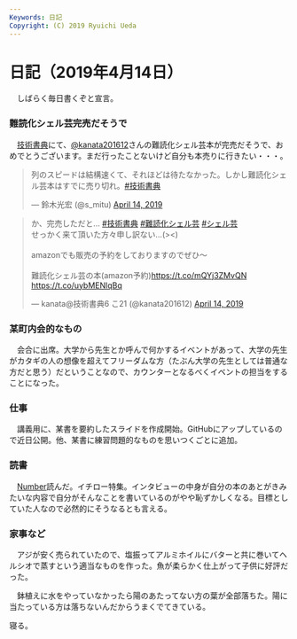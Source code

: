 ```yaml
---
Keywords: 日記
Copyright: (C) 2019 Ryuichi Ueda
---
```


# 日記（2019年4月14日）

　しばらく毎日書くぞと宣言。

### 難読化シェル芸完売だそうで

　[技術書典](https://techbookfest.org/event/tbf06)にて、[@kanata201612](https://twitter.com/kanata201612)さんの難読化シェル芸本が完売だそうで、おめでとうございます。まだ行ったことないけど自分も本売りに行きたい・・・。

<blockquote class="twitter-tweet" data-partner="tweetdeck"><p lang="ja" dir="ltr">列のスピードは結構速くて、それほどは待たなかった。しかし難読化シェル芸本はすでに売り切れ。<a href="https://twitter.com/hashtag/%E6%8A%80%E8%A1%93%E6%9B%B8%E5%85%B8?src=hash&amp;ref_src=twsrc%5Etfw">#技術書典</a></p>&mdash; 鈴木光宏 (@s_mitu) <a href="https://twitter.com/s_mitu/status/1117297503307571200?ref_src=twsrc%5Etfw">April 14, 2019</a></blockquote>
<script async src="https://platform.twitter.com/widgets.js" charset="utf-8"></script>


<blockquote class="twitter-tweet" data-partner="tweetdeck"><p lang="ja" dir="ltr">か、完売しただと… <a href="https://twitter.com/hashtag/%E6%8A%80%E8%A1%93%E6%9B%B8%E5%85%B8?src=hash&amp;ref_src=twsrc%5Etfw">#技術書典</a> <a href="https://twitter.com/hashtag/%E9%9B%A3%E8%AA%AD%E5%8C%96%E3%82%B7%E3%82%A7%E3%83%AB%E8%8A%B8?src=hash&amp;ref_src=twsrc%5Etfw">#難読化シェル芸</a> <a href="https://twitter.com/hashtag/%E3%82%B7%E3%82%A7%E3%83%AB%E8%8A%B8?src=hash&amp;ref_src=twsrc%5Etfw">#シェル芸</a><br>せっかく来て頂いた方々申し訳ない…(&gt;&lt;)<br><br>amazonでも販売の予約をしておりますのでぜひ〜<br><br>難読化シェル芸の本(amazon予約)<a href="https://t.co/mQYj3ZMvQN">https://t.co/mQYj3ZMvQN</a> <a href="https://t.co/uybMENlqBq">https://t.co/uybMENlqBq</a></p>&mdash; kanata@技術書典6 こ21 (@kanata201612) <a href="https://twitter.com/kanata201612/status/1117299250797273089?ref_src=twsrc%5Etfw">April 14, 2019</a></blockquote>



### 某町内会的なもの

　会合に出席。大学から先生とか呼んで何かするイベントがあって、大学の先生がカタギの人の想像を超えてフリーダムな方（たぶん大学の先生としては普通な方だと思う）だということなので、カウンターとなるべくイベントの担当をすることになった。

### 仕事

　講義用に、某書を要約したスライドを作成開始。GitHubにアップしているので近日公開。他、某書に練習問題的なものを思いつくごとに追加。

### 読書

　[Number](https://amzn.to/2X9ROz6)読んだ。イチロー特集。インタビューの中身が自分の本のあとがきみたいな内容で自分がそんなことを書いているのがやや恥ずかしくなる。目標としていた人なので必然的にそうなるとも言える。

### 家事など

　アジが安く売られていたので、塩振ってアルミホイルにバターと共に巻いてヘルシオで蒸すという適当なものを作った。魚が柔らかく仕上がって子供に好評だった。

　鉢植えに水をやっていなかったら陽のあたってない方の葉が全部落ちた。陽に当たっている方は落ちないんだからうまくでてきている。



寝る。

